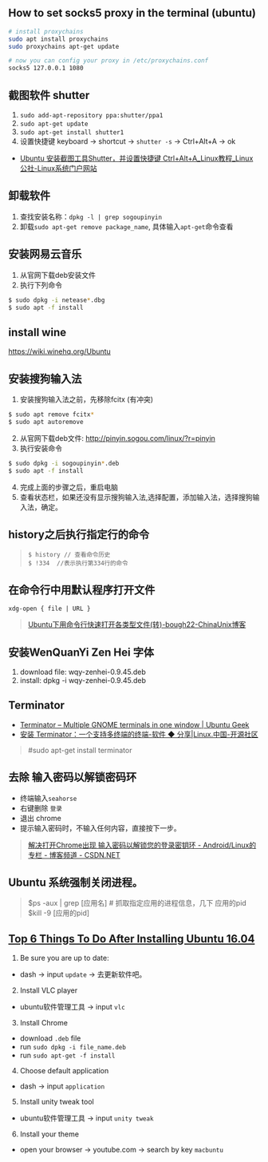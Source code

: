 
## How to set socks5 proxy in the terminal (ubuntu)
```sh
# install proxychains
sudo apt install proxychains
sudo proxychains apt-get update

# now you can config your proxy in /etc/proxychains.conf
socks5 127.0.0.1 1080
```

## 截图软件 shutter
1. `sudo add-apt-repository ppa:shutter/ppa1`
2. `sudo apt-get update`  
3. `sudo apt-get install shutter1`
4. 设置快捷键 keyboard -> shortcut -> `shutter -s` -> Ctrl+Alt+A -> ok
- [Ubuntu 安装截图工具Shutter，并设置快捷键 Ctrl+Alt+A_Linux教程_Linux公社-Linux系统门户网站](http://www.linuxidc.com/Linux/2015-07/119753.htm)


## 卸载软件
1. 查找安装名称：`dpkg -l | grep sogoupinyin`
2. 卸载`sudo apt-get remove package_name`, 具体输入`apt-get`命令查看

## 安装网易云音乐
1. 从官网下载deb安装文件
2. 执行下列命令
```sh
$ sudo dpkg -i netease*.dbg
$ sudo apt -f install
```

## install wine
https://wiki.winehq.org/Ubuntu


## 安装搜狗输入法
1. 安装搜狗输入法之前，先移除fcitx (有冲突)
```sh
$ sudo apt remove fcitx*
$ sudo apt autoremove
```
2. 从官网下载deb文件: http://pinyin.sogou.com/linux/?r=pinyin
3. 执行安装命令
```sh
$ sudo dpkg -i sogoupinyin*.deb
$ sudo apt -f install
```
4. 完成上面的步骤之后，重启电脑
5. 查看状态栏，如果还没有显示搜狗输入法,选择配置，添加输入法，选择搜狗输入法，确定。



## history之后执行指定行的命令
> `$ history // 查看命令历史`  
> `$ !334  //表示执行第334行的命令`


## 在命令行中用默认程序打开文件
`xdg-open { file | URL }`
> [Ubuntu下用命令行快速打开各类型文件(转)-bough22-ChinaUnix博客](http://blog.chinaunix.net/uid-27025492-id-3376626.html)


## 安装WenQuanYi Zen Hei 字体
1. download file: wqy-zenhei-0.9.45.deb
2. install: dpkg -i wqy-zenhei-0.9.45.deb


## Terminator
- [Terminator – Multiple GNOME terminals in one window | Ubuntu Geek](http://www.ubuntugeek.com/terminator-multiple-gnome-terminals-in-one-window.html)
- [安装 Terminator：一个支持多终端的终端-软件 ◆ 分享|Linux.中国-开源社区](https://linux.cn/article-2978-1.html)
> #sudo apt-get install terminator

## 去除 输入密码以解锁密码环
- 终端输入`seahorse`
- 右键删除 `登录`
- 退出 chrome
- 提示输入密码时，不输入任何内容，直接按下一步。
> [解决打开Chrome出现 输入密码以解锁您的登录密钥环 - Android/Linux的专栏 - 博客频道 - CSDN.NET](http://blog.csdn.net/kangear/article/details/20789451)

## Ubuntu 系统强制关闭进程。
> $ps -aux | grep [应用名]  # 抓取指定应用的进程信息，几下 应用的pid
> $kill -9 [应用的pid]

## [Top 6 Things To Do After Installing Ubuntu 16.04](https://www.youtube.com/watch?v=ZcpWofRAs-A)
1. Be sure you are up to date:
  - dash -> input `update` -> 去更新软件吧。
2. Install VLC player
  - ubuntu软件管理工具 -> input `vlc`  
3. Install Chrome
  - download `.deb` file  
  - run `sudo dpkg -i file_name.deb`
  - run `sudo apt-get -f install`
4. Choose default application
  - dash ->  input `application`
5. Install unity tweak tool
  - ubuntu软件管理工具 -> input `unity tweak`  
6. Install your theme
  - open your browser -> youtube.com -> search by key `macbuntu`  
